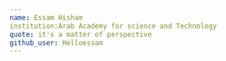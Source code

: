 ```yaml
---
name: Essam Hisham 
institution:Arab Academy for science and Technology 
quote: it's a matter of perspective
github_user: Helloessam
---
```


